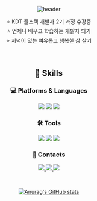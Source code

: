 <div align="center">

![header](https://capsule-render.vercel.app/api?type=waving&color=a7eeff&height=200&section=header&text=Rilee%20Kim&fontSize=80&fontColor=ffffff)

<center>

⭐ KDT 풀스택 개발자 2기 과정 수강중  
⭐ 언제나 배우고 학습하는 개발자 되기  
⭐ 저녁이 있는 여유롭고 행복한 삶 살기

<br/>

## 💪 Skills
### 💻 Platforms & Languages
<img src="https://img.shields.io/badge/Python-3776AB?style=flat-square&logo=python&logoColor=white"/>
<img src="https://img.shields.io/badge/HTML5-E34F26?style=flat-square&logo=HTML5&logoColor=white"/>
<img src="https://img.shields.io/badge/CSS3-1572B6?style=flat-square&logo=CSS3&logoColor=white"/>

<br/>

### 🛠️ Tools
<img src="https://img.shields.io/badge/Git-F05032?style=flat-square&logo=git&logoColor=white"/>
<img src="https://img.shields.io/badge/GitHub-181717?style=flat-square&logo=github&logoColor=white"/>
<img src="https://img.shields.io/badge/Visual Studio Code-007ACC?style=flat-square&logo=visualstudiocode&logoColor=white"/>

<br/>

### 💌 Contacts
<a href="https://github.com/Rilee-0320"><img src="https://img.shields.io/badge/GitHub-181717?style=flat-square&logo=github&logoColor=white">
<a href="mailto:go13209@gmail.com"><img src="https://img.shields.io/badge/Gmail-EA4335?style=flat-square&logo=gmail&logoColor=white"/>
<a href="mailto:go13209@naver.com"><img src="https://img.shields.io/badge/Naver-03C75A?style=flat-square&logo=naver&logoColor=white"/>

<br/>

[![Anurag's GitHub stats](https://github-readme-stats.vercel.app/api?username=Rilee-0320&theme=react&show_icons=true)](https://github.com/Rilee-0320)

</div>
